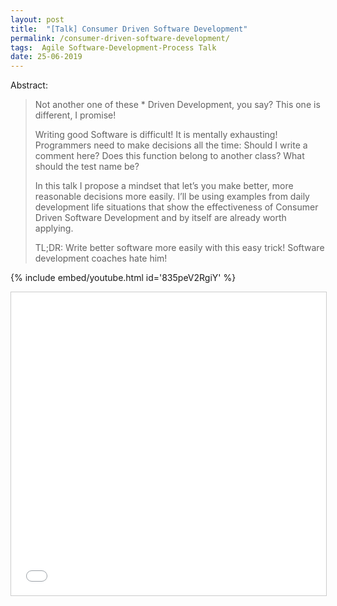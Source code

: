```yaml
---
layout: post
title:  "[Talk] Consumer Driven Software Development"
permalink: /consumer-driven-software-development/
tags:  Agile Software-Development-Process Talk
date: 25-06-2019
---
```


Abstract:
> Not another one of these * Driven Development, you say? This one is different, I promise!
>
> Writing good Software is difficult! It is mentally exhausting! Programmers need to make decisions all the time: Should I write a comment here? Does this function belong to another class? What should the test name be?
>
>In this talk I propose a mindset that let’s you make better, more reasonable decisions more easily. I’ll be using examples from daily development life situations that show the effectiveness of Consumer Driven Software Development and by itself are already worth applying.
>
>TL;DR: Write better software more easily with this easy trick! Software development coaches hate him!


{% include embed/youtube.html id='835peV2RgiY' %}


<iframe src="//www.slideshare.net/slideshow/embed_code/key/cqvsyqkyjFGlx" width="595" height="485" frameborder="0" marginwidth="0" marginheight="0" scrolling="no" style="border:1px solid #CCC; border-width:1px; margin-bottom:5px; max-width: 100%;" allowfullscreen> </iframe>
